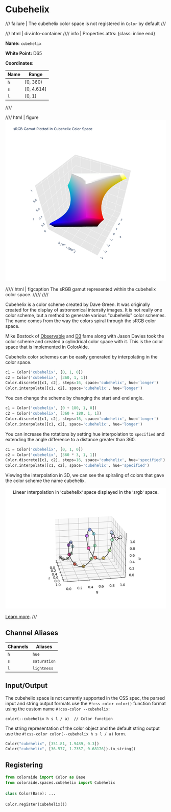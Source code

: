 # Cubehelix

/// failure | The cubehelix color space is not registered in `Color` by default
///

/// html | div.info-container
//// info | Properties
    attrs: {class: inline end}

**Name:** `cubehelix`

**White Point:** D65

**Coordinates:**

Name | Range
---- | -----
`h`  | [0, 360)
`s`  | [0, 4.614]
`l`  | [0, 1]
////

//// html | figure
![Cubehelix](../images/cubehelix-3d.png)

///// html | figcaption
The sRGB gamut represented within the cubehelix color space.
/////
////

Cubehelix is a color scheme created by Dave Green. It was originally created for the display of astronomical intensity
images. It is not really one color scheme, but a method to generate various "cubehelix" color schemes. The name comes
from the way the colors spiral through the sRGB color space.

Mike Bostock of [Observable](https://observablehq.com/) and [D3](https://d3js.org/) fame along with Jason Davies took
the color scheme and created a cylindrical color space with it. This is the color space that is implemented in
ColorAide.

Cubehelix color schemes can be easily generated by interpolating in the color space.

```py play
c1 = Color('cubehelix', [0, 1, 0])
c2 = Color('cubehelix', [360, 1, 1])
Color.discrete([c1, c2], steps=16, space='cubehelix', hue='longer')
Color.interpolate([c1, c2], space='cubehelix', hue='longer')
```

You can change the scheme by changing the start and end angle.

```py play
c1 = Color('cubehelix', [0 + 180, 1, 0])
c2 = Color('cubehelix', [360 + 180, 1, 1])
Color.discrete([c1, c2], steps=16, space='cubehelix', hue='longer')
Color.interpolate([c1, c2], space='cubehelix', hue='longer')
```

You can increase the rotations by setting hue interpolation to `specified` and extending the angle difference to a
distance greater than 360.

```py play
c1 = Color('cubehelix', [0, 1, 0])
c2 = Color('cubehelix', [360 * 3, 1, 1])
Color.discrete([c1, c2], steps=16, space='cubehelix', hue='specified')
Color.interpolate([c1, c2], space='cubehelix', hue='specified')
```

Viewing the interpolation in 3D, we can see the spiraling of colors that gave the color scheme the name cubehelix.

![Cubehelix Interpolation](../images/cubehelix-interpolation.png)

[Learn more](https://arxiv.org/pdf/1108.5083.pdf).
///

## Channel Aliases

Channels | Aliases
-------- | -------
`h`      | `hue`
`s`      | `saturation`
`l`      | `lightness`

## Input/Output

The cubehelix space is not currently supported in the CSS spec, the parsed input and string output formats use the
`#!css-color color()` function format using the custom name `#!css-color --cubehelix`:

```css-color
color(--cubehelix h s l / a)  // Color function
```

The string representation of the color object and the default string output use the
`#!css-color color(--cubehelix h s l / a)` form.

```py play
Color("cubehelix", [351.81, 1.9489, 0.3])
Color("cubehelix", [36.577, 1.7357, 0.68176]).to_string()
```

## Registering

```py
from coloraide import Color as Base
from coloraide.spaces.cubehelix import Cubehelix

class Color(Base): ...

Color.register(Cubehelix())
```

